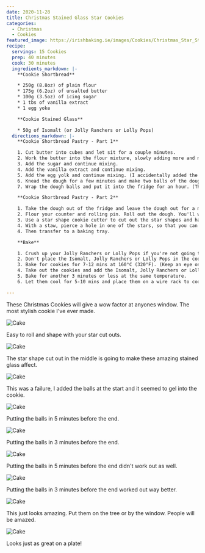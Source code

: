 ```yaml
---
date: 2020-11-28
title: Christmas Stained Glass Star Cookies
categories:
  - Christmas
  - Cookies
featured_image: https://irishbaking.ie/images/Cookies/Christmas_Star_Stained_Glass_Cookies/Image_8.jpg
recipe:
  servings: 15 Cookies
  prep: 40 minutes
  cook: 30 minutes
  ingredients_markdown: |-
    **Cookie Shortbread**

    * 250g (8.8oz) of plain flour
    * 175g (6.2oz) of unsalted butter
    * 100g (3.5oz) of icing sugar
    * 1 tbs of vanilla extract
    * 1 egg yoke

    **Cookie Stained Glass**

    * 50g of Isomalt (or Jolly Ranchers or Lolly Pops)
  directions_markdown: |-
    **Cookie Shortbread Pastry - Part 1**

    1. Cut butter into cubes and let sit for a couple minutes.
    2. Work the butter into the flour mixture, slowly adding more and more softened butter cubes. Best thing to do is with clean hands to squish the flour and butter together with your thumbs and fingers. Keep going till it all looks incorporated.
    3. Add the sugar and continue mixing.
    4. Add the vanilla extract and continue mixing.
    5. Add the egg yolk and continue mixing. (I accidentally added the whole egg and it still work out great)
    6. Knead the dough for a few minutes and make two balls of the dough.
    7. Wrap the dough balls and put it into the fridge for an hour. (This will last for longer but after maybe two days it'll be more difficult to roll out)

    **Cookie Shortbread Pastry - Part 2**

    1. Take the dough out of the fridge and leave the dough out for a minimum of 15 mins.
    2. Flour your counter and rolling pin. Roll out the dough. You'll want it to be about 2mm thick.
    3. Use a star shape cookie cutter to cut out the star shapes and have star shaped holes in the middle.
    4. With a staw, pierce a hole in one of the stars, so that you can put string through it later.
    4. Then transfer to a baking tray.

    **Bake**

    1. Crush up your Jolly Ranchers or Lolly Pops if you're not going to be using Isomalt.
    2. Don't place the Isomalt, Jolly Ranchers or Lolly Pops in the cookie holes just yet.
    3. Bake for cookies for 7-12 mins at 160°C (320°F). (Keep an eye on them to get make sure they're all the same color)
    4. Take out the cookies and add the Isomalt, Jolly Ranchers or Lolly Pops in the center of the cookies.
    5. Bake for another 3 minutes or less at the same temperature.	
    6. Let them cool for 5-10 mins and place them on a wire rack to cool more. The Isomalt will be difficult to remove from the baking tray straight away.

---
```

These Christmas Cookies will give a wow factor at anyones window. The most stylish cookie I've ever made.

![Cake](https://irishbaking.ie/images/Cookies/Christmas_Star_Stained_Glass_Cookies/Image_1.jpg)

Easy to roll and shape with your star cut outs.

![Cake](https://irishbaking.ie/images/Cookies/Christmas_Star_Stained_Glass_Cookies/Image_2.jpg)

The star shape cut out in the middle is going to make these amazing stained glass affect.

![Cake](https://irishbaking.ie/images/Cookies/Christmas_Star_Stained_Glass_Cookies/Image_3.jpg)

This was a failure, I added the balls at the start and it seemed to gel into the cookie. 

![Cake](https://irishbaking.ie/images/Cookies/Christmas_Star_Stained_Glass_Cookies/Image_4.jpg)

Putting the balls in 5 minutes before the end.

![Cake](https://irishbaking.ie/images/Cookies/Christmas_Star_Stained_Glass_Cookies/Image_5.jpg)

Putting the balls in 3 minutes before the end.

![Cake](https://irishbaking.ie/images/Cookies/Christmas_Star_Stained_Glass_Cookies/Image_6.jpg)

Putting the balls in 5 minutes before the end didn't work out as well.

![Cake](https://irishbaking.ie/images/Cookies/Christmas_Star_Stained_Glass_Cookies/Image_7.jpg)

Putting the balls in 3 minutes before the end worked out way better.

![Cake](https://irishbaking.ie/images/Cookies/Christmas_Star_Stained_Glass_Cookies/Image_8.jpg)

This just looks amazing. Put them on the tree or by the window. People will be amazed.

![Cake](https://irishbaking.ie/images/Cookies/Christmas_Star_Stained_Glass_Cookies/Image_9.jpg)

Looks just as great on a plate!
